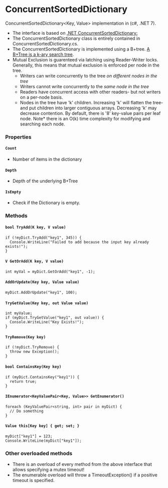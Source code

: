 # ConcurrentSortedDictionary
ConcurrentSortedDictionary<Key, Value> implementation in (c#, .NET 7).

- The interface is based on [.NET ConcurrentSortedDictionary:](https://learn.microsoft.com/en-us/dotnet/api/system.collections.concurrent.concurrentdictionary-2?view=net-7.0)
- The ConcurrentSortedDictionary class is entirely contained in ConcurrentSortedDictionary.cs.
- The ConcurrentSortedDictionary is implemented using a B+tree. [A B+Tree is a k-ary search tree](https://en.wikipedia.org/wiki/B%2B_tree#). 
- Mutual Exclusion is guarenteed via latching using Reader-Writer locks. Generally, this means that mutual exclusion is enforced per node in the tree. 
  - Writers can write concurrently to the tree *on different nodes in the tree*
  - Writers cannot write concurrently to the *same node in the tree*
  - Readers have concurrent access with other readers- but not writers on a per-node basis.
  - Nodes in the tree have 'k' children. Increasing 'k' will flatten the tree- and put children into larger contiguous arrays. Decreasing 'k' may decrease contention. By default, there is '8' key-value pairs per leaf node. Note* there is an O(k) time complexity for modifying and searching each node.

### Properties
#### `Count`
 - Number of items in the dictionary
#### `Depth`
 - Depth of the underlying B+Tree
#### `IsEmpty`
- Check if the Dictionary is empty.

### Methods
#### `bool TryAdd(K key, V value)`
```
if (!myDict.TryAdd("key1", 345)) {
  Console.WriteLine("Failed to add because the input key already exists!");
}
```
#### `V GetOrAdd(K key, V value)`
```
int myVal = myDict.GetOrAdd("key1", -1);
```
#### `AddOrUpdate(Key key, Value value)`
```
myDict.AddOrUpdate("key1", 100);
```
#### `TryGetValue(Key key, out Value value)`
```
int myValue;
if (myDict.TryGetValue("key1", out value)) {
  Console.WriteLine("Key Exists!");
}
```
#### `TryRemove(Key key) `
```
if (!myDict.TryRemove) {
  throw new Exception();
}
```
#### `bool ContainsKey(Key key)`
```
if (myDict.ContainsKey("key1")) {
  return true;
}
```
#### `IEnumerator<KeyValuePair<Key, Value>> GetEnumerator()`
```
foreach (KeyValuePair<string, int> pair in myDict) {
  // Do something
}
```
#### `Value this[Key key] { get; set; }`
```
myDict["key1"] = 123;
Console.WriteLine(myDict["key1"]);
```

### Other overloaded methods
- There is an overload of every method from the above interface that allows specifying a mutex timeout!
- The enumerable overload will throw a TimeoutException() if a positive timeout is specified.
